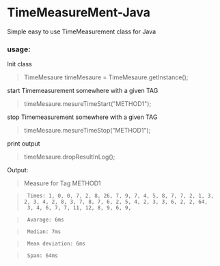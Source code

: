 # TimeMeasureMent-Java
Simple easy to use TimeMeasurement class for Java

### usage:
Init class
> TimeMesaure timeMesaure = TimeMesaure.getInstance();

start Timemeasurement somewhere with a given TAG
> timeMesaure.mesureTimeStart("METHOD1");

stop Timemeasurement somewhere with a given TAG
> timeMesaure.mesureTimeStop("METHOD1");

print output 
> timeMesaure.dropResultInLog();

Output:
> Measure for Tag METHOD1

>      Times: 1, 0, 0, 7, 2, 8, 26, 7, 9, 7, 4, 5, 8, 7, 7, 2, 1, 3, 2, 3, 4, 2, 8, 3, 7, 8, 7, 6, 2, 5, 4, 2, 3, 3, 6, 2, 2, 64, 
>      3, 4, 6, 7, 7, 11, 12, 8, 9, 6, 9, 

>      Avarage: 6ms

>      Median: 7ms

>      Mean deviation: 6ms

>      Span: 64ms
